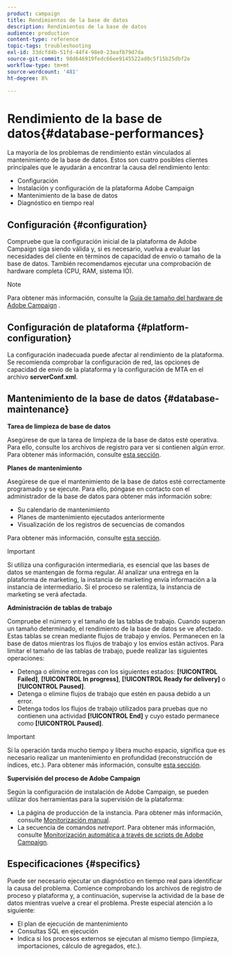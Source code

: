 ```yaml
---
product: campaign
title: Rendimientos de la base de datos
description: Rendimientos de la base de datos
audience: production
content-type: reference
topic-tags: troubleshooting
exl-id: 33dcfd4b-51fd-44f4-98e0-23eafb79d7da
source-git-commit: 98d646919fedc66ee9145522ad0c5f15b25dbf2e
workflow-type: tm+mt
source-wordcount: '481'
ht-degree: 8%

---
```


# Rendimiento de la base de datos{#database-performances}

La mayoría de los problemas de rendimiento están vinculados al mantenimiento de la base de datos. Estos son cuatro posibles clientes principales que le ayudarán a encontrar la causa del rendimiento lento:

* Configuración
* Instalación y configuración de la plataforma Adobe Campaign
* Mantenimiento de la base de datos
* Diagnóstico en tiempo real

## Configuración {#configuration}

Compruebe que la configuración inicial de la plataforma de Adobe Campaign siga siendo válida y, si es necesario, vuelva a evaluar las necesidades del cliente en términos de capacidad de envío o tamaño de la base de datos. También recomendamos ejecutar una comprobación de hardware completa (CPU, RAM, sistema IO).

>[!NOTE]
>
>Para obtener más información, consulte la [Guía de tamaño del hardware de Adobe Campaign](https://helpx.adobe.com/es/campaign/kb/hardware-sizing-guide.html) .

## Configuración de plataforma {#platform-configuration}

La configuración inadecuada puede afectar al rendimiento de la plataforma. Se recomienda comprobar la configuración de red, las opciones de capacidad de envío de la plataforma y la configuración de MTA en el archivo **serverConf.xml**.

## Mantenimiento de la base de datos {#database-maintenance}

**Tarea de limpieza de base de datos**

Asegúrese de que la tarea de limpieza de la base de datos esté operativa. Para ello, consulte los archivos de registro para ver si contienen algún error. Para obtener más información, consulte [esta sección](../../production/using/database-cleanup-workflow.md).

**Planes de mantenimiento**

Asegúrese de que el mantenimiento de la base de datos esté correctamente programado y se ejecute. Para ello, póngase en contacto con el administrador de la base de datos para obtener más información sobre:

* Su calendario de mantenimiento
* Planes de mantenimiento ejecutados anteriormente
* Visualización de los registros de secuencias de comandos

Para obtener más información, consulte [esta sección](../../production/using/recommendations.md).

>[!IMPORTANT]
>
>Si utiliza una configuración intermediaria, es esencial que las bases de datos se mantengan de forma regular. Al analizar una entrega en la plataforma de marketing, la instancia de marketing envía información a la instancia de intermediario. Si el proceso se ralentiza, la instancia de marketing se verá afectada.

**Administración de tablas de trabajo**

Compruebe el número y el tamaño de las tablas de trabajo. Cuando superan un tamaño determinado, el rendimiento de la base de datos se ve afectado. Estas tablas se crean mediante flujos de trabajo y envíos. Permanecen en la base de datos mientras los flujos de trabajo y los envíos están activos. Para limitar el tamaño de las tablas de trabajo, puede realizar las siguientes operaciones:

* Detenga o elimine entregas con los siguientes estados: **[!UICONTROL Failed]**, **[!UICONTROL In progress]**, **[!UICONTROL Ready for delivery]** o **[!UICONTROL Paused]**.
* Detenga o elimine flujos de trabajo que estén en pausa debido a un error.
* Detenga todos los flujos de trabajo utilizados para pruebas que no contienen una actividad **[!UICONTROL End]** y cuyo estado permanece como **[!UICONTROL Paused]**.

>[!IMPORTANT]
>
>Si la operación tarda mucho tiempo y libera mucho espacio, significa que es necesario realizar un mantenimiento en profundidad (reconstrucción de índices, etc.). Para obtener más información, consulte [esta sección](../../production/using/recommendations.md).

**Supervisión del proceso de Adobe Campaign**

Según la configuración de instalación de Adobe Campaign, se pueden utilizar dos herramientas para la supervisión de la plataforma:

* La página de producción de la instancia. Para obtener más información, consulte [Monitorización manual](../../production/using/monitoring-processes.md#manual-monitoring).
* La secuencia de comandos *netreport*. Para obtener más información, consulte [Monitorización automática a través de scripts de Adobe Campaign](../../production/using/monitoring-processes.md#automatic-monitoring-via-adobe-campaign-scripts).

## Especificaciones {#specifics}

Puede ser necesario ejecutar un diagnóstico en tiempo real para identificar la causa del problema. Comience comprobando los archivos de registro de proceso y plataforma y, a continuación, supervise la actividad de la base de datos mientras vuelve a crear el problema. Preste especial atención a lo siguiente:

* El plan de ejecución de mantenimiento
* Consultas SQL en ejecución
* Indica si los procesos externos se ejecutan al mismo tiempo (limpieza, importaciones, cálculo de agregados, etc.).
